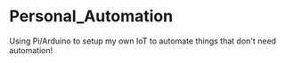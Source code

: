 # Personal_Automation
Using Pi/Arduino to setup my own IoT to automate things that don't need automation!

